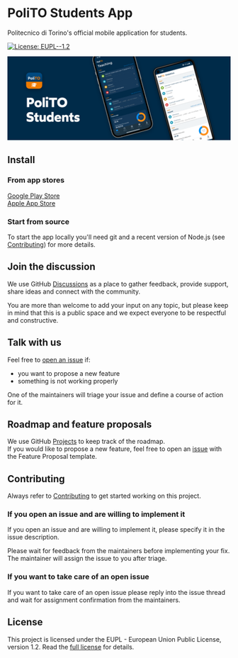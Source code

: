 # PoliTO Students App

Politecnico di Torino's official mobile application for students.

[![License: EUPL--1.2](https://img.shields.io/badge/License-EUPL--1.2-brightgreen.svg)](./LICENSE.md)

![Hero image with iOS and Android screenshots](./assets/readme-hero.png)

## Install

### From app stores

[Google Play Store](https://play.google.com/store/apps/details?id=it.polito.students)  
[Apple App Store](https://testflight.apple.com/join/7e7wafnF)

### Start from source

To start the app locally you'll need git and a recent version of Node.js (see [Contributing](./CONTRIBUTING.md#project-setup)) for more details.

## Join the discussion

We use GitHub [Discussions](https://github.com/polito/students-app/discussions) as a place to gather feedback, provide support, share ideas and connect with the community.

You are more than welcome to add your input on any topic, but please keep in mind that this is a public space and we expect everyone to be respectful and constructive.

## Talk with us

Feel free to [open an issue](https://github.com/polito/students-app/issues/new/choose) if:

- you want to propose a new feature
- something is not working properly

One of the maintainers will triage your issue and define a course of action for it.

## Roadmap and feature proposals

We use GitHub [Projects](https://github.com/orgs/polito/projects/2) to keep track of the roadmap.  
If you would like to propose a new feature, feel free to open an [issue](https://github.com/polito/students-app/issues/new) with the Feature Proposal template.

## Contributing

Always refer to [Contributing](./CONTRIBUTING.md) to get started working on this project.

### If you open an issue and are willing to implement it

If you open an issue and are willing to implement it, please specify it in the issue description.

Please wait for feedback from the maintainers before implementing your fix. The maintainer will assign the issue to you after triage.

### If you want to take care of an open issue

If you want to take care of an open issue please reply into the issue thread and wait for assignment confirmation from the maintainers.

## License

This project is licensed under the EUPL - European Union Public License, version 1.2. Read the [full license](./LICENSE.md) for details.
